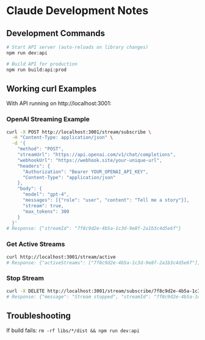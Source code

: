 # Claude Development Notes

## Development Commands

```bash
# Start API server (auto-reloads on library changes)
npm run dev:api

# Build API for production
npm run build:api:prod
```

## Working curl Examples

With API running on http://localhost:3001:

### OpenAI Streaming Example
```bash
curl -X POST http://localhost:3001/stream/subscribe \
  -H "Content-Type: application/json" \
  -d '{
    "method": "POST",
    "streamUrl": "https://api.openai.com/v1/chat/completions",
    "webhookUrl": "https://webhook.site/your-unique-url",
    "headers": {
      "Authorization": "Bearer YOUR_OPENAI_API_KEY",
      "Content-Type": "application/json"
    },
    "body": {
      "model": "gpt-4",
      "messages": [{"role": "user", "content": "Tell me a story"}],
      "stream": true,
      "max_tokens": 300
    }
  }'
# Response: {"streamId": "7f8c9d2e-4b5a-1c3d-9e8f-2a1b3c4d5e6f"}
```

### Get Active Streams
```bash
curl http://localhost:3001/stream/active
# Response: {"activeStreams": ["7f8c9d2e-4b5a-1c3d-9e8f-2a1b3c4d5e6f"], "count": 1}
```

### Stop Stream
```bash
curl -X DELETE http://localhost:3001/stream/subscribe/7f8c9d2e-4b5a-1c3d-9e8f-2a1b3c4d5e6f
# Response: {"message": "Stream stopped", "streamId": "7f8c9d2e-4b5a-1c3d-9e8f-2a1b3c4d5e6f"}
```

## Troubleshooting

If build fails: `rm -rf libs/*/dist && npm run dev:api`